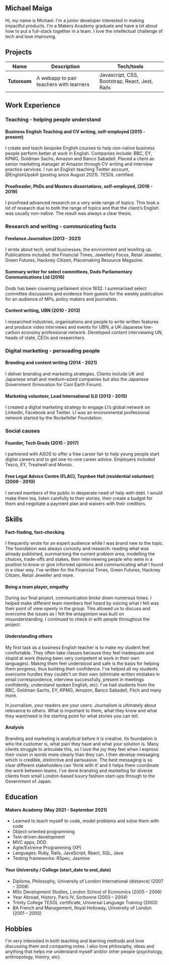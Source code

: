 ## Michael Maiga

Hi, my name is Michael. I'm a junior developer interested in making impactful products. I'm a Makers Academy graduate and have a lot about how to put a full-stack together in a team. I love the intellectual challenge of tech and love improving.

## Projects

| Name                         | Description       | Tech/tools        |
| ---------------------------- | ----------------- | ----------------- |
| **Tutoroom**                 | A webapp to pair teachers with learners | Javascript, CSS, Bootstrap, React, Jest, Rails |


## Work Experience


### Teaching - helping people understand

#### Business English Teaching and CV writing, self-employed (2015 - present)			                   
I create and teach bespoke English courses to help non-native business people perform better at work in English. Companies include: BBC, EY, KPMG, Goldman Sachs, Amazon and Banco Sabadell. Placed a client as senior marketing manager at Amazon through CV writing and interview practice services. I run an English teaching Twitter account, @EnglishUpskill (posting since August 2021). TESOL certified.

#### Proofreader, PhDs and Masters dissertations, self-employed, (2016 - 2019)		           		           
I proofread advanced research on a very wide range of topics. This took a lot of research due to both the range of topics and that the client’s English was usually non-native. The result was always a clear thesis.


### Research and writing - communicating facts
#### Freelance Journalism (2013 - 2021) 								                        
I wrote about tech, small businesses, the environment and levelling up. Publications included: the Financial Times, Jewellery Focus, Retail Jeweller, Green Futures, Hackney Citizen, Placemaking Resource Magazine.

#### Summary writer for select committees, Dods Parliamentary Communications Ltd (2016)		         
Dods has been covering parliament since 1832. I summarised select committee discussions and evidence from guests for the weekly publication for an audience of MPs, policy makers and journalists.

#### Content writing, UBN (2010 - 2013)						                	                        
I researched industries, organisations and people to write written features and produce video interviews and events for UBN, a UK-Japanese low-carbon economy professional network. Developed content interviewing UN, heads of state, CEOs and researchers.


### Digital marketing - persuading people

#### Branding and content writing (2014 - 2021)   							      
I deliver branding and marketing strategies. Clients include UK and Japanese small and medium-sized companies but also the Japanese Government (Innovation for Cool Earth Forum).

#### Marketing volunteer, Lead International (LI) (2013 - 2015) 		                		                        
I created a digital marketing strategy to engage LI’s global network on LinkedIn, Facebook and Twitter. LI was an environmental professional network started by the Rockefeller Foundation.

### Social causes

#### Founder, Tech Grads (2015 - 2017)
I partnered with ASOS to offer a free career fair to help young people start digital careers and to get one-to-one career advice. Employers included Tesco, EY, Treatwell and Monzo.

#### Free Legal Advice Centre (FLAC), Toynbee Hall (residential volunteer) (2009 - 2010)
I served members of the public in desperate need of help with debt. I would make them tea, listen carefully to their stories, then create a budget for them and negotiate a payment plan and waivers with their creditors.


## Skills


#### Fact-finding, fact-checking
I frequently wrote for an expert audience while I was brand new to the topic. The foundation was always curiosity and research: reading what was already published, summarising the current problem area, modelling the choices, trade-offs and stakes, then interviewing people who were in a position to know or give informed opinions and communicating what I found in a clear way. I've written for the Financial Times, Green Futures, Hackney Citizen, Retail Jeweller and more.

#### Being a team player, empathy
During our final project, communication broke down numerous times. I helped make different team members feel heard by voicing what I felt was their point of view openly in the group. This allowed us to discuss and overcome the issues as I felt the antagonism was built on misunderstanding. I continued to check in with people throughout the project.

#### Understanding others
My first task as a business English teacher is to make my student feel comfortable. They often take classes because they feel inadequate and stupid at work (having been very competent at work in their own languages). Making them feel understood and safe is the basis for helping them progress, thus building their confidence. I've helped all my students overcome hurdles they couldn't on their own (eliminate written mistakes in email correspondence, interview successfully, present in meetings confidently, understand spoken English, etc). I've had students from the BBC, Goldman Sachs, EY, KPMG, Amazon, Banco Sabadell, Fitch and many more.

In journalism, your readers are your users. Journalism is ultimately about relevance to others. What is important to them, what they know and what they want/need is the starting point for what stories you can tell. 

#### Analysis
Branding and marketing is analytical before it is creative. Its foundation is who the customer is, what pain they have and what your solution is. Many clients struggle to articulate this, so I love the joy they feel when I express their vision in words more clearly than they can. I then develop messaging which is credible, distinctive and persuasive. The best messaging is so clear different stakeholders can ‘think with it’ and it helps them coordinate the work between teams. I've done branding and marketing for diverse clients from small London-based luxury fashion start-ups through to the Government of Japan.


## Education

#### Makers Academy (May 2021 - September 2021)
- Learned to teach myself to code, model problems and solve them with code
- Object-oriented programming
- Test-driven development
- MVC apps, DDD
- Agile/Extreme Programming (XP)
- Languages: Ruby, Rails, JavaScript, React, SQL, Java
- Testing frameworks: RSpec, Jasmine

#### Your University / College (start_date to end_date)

- Diploma, Philosophy, University of London International (distance) (2007 – 2008)
- MSc Development Studies, London School of Economics	(2005 – 2006)  
- Year Abroad, History, Paris IV, Sorbonne (2003 – 2004)
- Trinity College TESOL certificate, Universal Language Training (2003)
- BA French and Management, Royal Holloway, University of London (2001 – 2005)

## Hobbies

I'm very interested in both teaching and learning methods and love discussing them and comparing notes. I also love philosophy, ideas and anything that helps me understand myself and/or other people (psychology, anthropology, history, etc).
